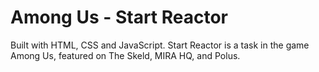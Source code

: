 # Among Us - Start Reactor

Built with HTML, CSS and JavaScript. Start Reactor is a task in the game Among Us, featured on The Skeld, MIRA HQ, and Polus.